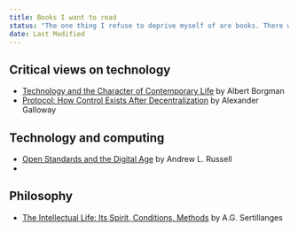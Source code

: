 ```yaml
---
title: Books I want to read
status: "The one thing I refuse to deprive myself of are books. There will always be more books I want to read than I will ever have time to read. Such is life."
date: Last Modified
---
```


## Critical views on technology

- [Technology and the Character of Contemporary
  Life](https://bookshop.org/a/106240/9780226066295) by Albert Borgman
- [Protocol: How Control Exists After Decentralization](https://bookshop.org/a/106240/9780262572330) by Alexander Galloway

## Technology and computing

- [Open Standards and the Digital
  Age](https://www.cambridge.org/core/books/open-standards-and-the-digital-age/3605A03EC74D80F2D30FE233C7BCBF35)
  by Andrew L. Russell
- 

## Philosophy

- [The Intellectual Life: Its Spirit, Conditions, Methods](https://bookshop.org/a/106240/9780813206462) by A.G. Sertillanges
